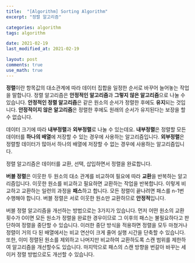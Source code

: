 ```yaml
---
title:  "[Algorithm] Sorting Algorithm"
excerpt: "정렬 알고리즘"

categories: algorithm
tags: algorithm

date: 2021-02-19
last_modified_at: 2021-02-19

layout: post
comments: true
use_math: true
---
```


**정렬**이란 항목값의 대소관계에 따라 데이터 집합을 일정한 순서로 바꾸어 늘어놓는 작업을 말합니다. 정렬 알고리즘은 **안정적인 알고리즘**과 **그렇지 않은 알고리즘**으로 나눌 수 있습니다. **안정적인 정렬 알고리즘**은 같은 원소의 순서가 정렬한 후에도 **유지**되는 것입니다. **안정적이지 않은 알고리즘**은 정렬한 후에도 원래의 순서가 유지된다는 보장을 할 수 없습니다.

데이터 크기에 따라 **내부정렬**과 **외부정렬**로 나눌 수 있는데요. **내부정렬**은 정렬할 모든 데이터를 **하나의 배열**에 저장할 수 있는 경우에 사용하는 알고리즘입니다. **외부정렬**은 정렬할 데이터가 많아서 하나의 배열에 저장할 수 없는 경우에 사용하는 알고리즘입니다.

정렬 알고리즘은 데이터를 교환, 선택, 삽입하면서 정렬을 완료합니다.

**버블 정렬**은 이웃한 두 원소의 대소 관계를 비교하여 필요에 따라 **교환**을 반복하는 알고리즘입니다. 이웃한 원소를 비교하고 필요하면 교환하는 작업을 반복합니다. 이렇게 비교하고 교환하는 일련의 과정을 **패스**하고 합니다. 모든 정렬이 끝나려면 패스를 n-1번 수행해야 합니다. 버블 정렬은 서로 이웃한 원소만 교환하므로 **안정적**입니다. 

버블 정렬 알고리즘을 개선하는 방법으로는 3가지가 있습니다. 먼저 어떤 원소의 교환 횟수가 0이면 모든 원소가 정렬을 완료한 경우이므로 그 이후의 패스는 불필요하다고 판단하여 정렬을 중단할 수 있습니다. 이러한 중단 방식을 적용하면 정렬을 모두 마쳤거나 정렬이 거의 다 된 배열에서는 비교 연산이 크게 줄어 실행 시간을 단축할 수 있습니다. 또한, 이미 정렬된 원소를 제외하고 나머지만 비교하여 교환하도록 스캔 범위를 제한하여 알고리즘을 개선할수도 있습니다. 마지막으로 패스의 스캔 방향을 번갈아 바꾸는 세이커 정렬 방법으로도 개선할 수 있습니다. 
